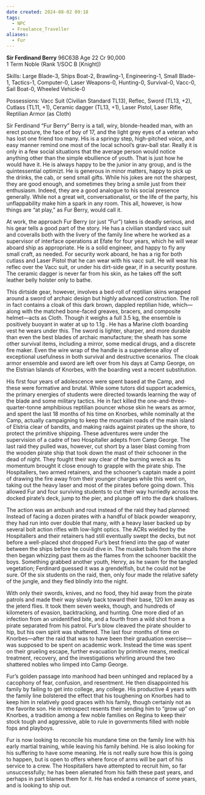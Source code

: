 ```yaml
---
date created: 2024-08-02 09:18
tags:
  - NPC
  - Freelance_Traveller
aliases:
  - Fur
---
```

**Sir Ferdinand Berry** 96C63B Age 22 Cr 90,000  
1 Term Noble (Rank 1/SOC B [Knight])

Skills:
Large Blade-3, Ships Boat-2, Brawling-1,  Engineering-1, Small Blade-1, Tactics-1, Computer-0, Laser Weapons-0, Hunting-0, Survival-0, Vacc-0, Sail Boat-0, Wheeled Vehicle-0

Possessions:
Vacc Suit (Civilian Standard TL13), Reflec, Sword (TL13, +2), Cutlass (TL11, +1), Ceramic dagger (TL13, +1), Laser Pistol, Laser Rifle, Reptilian Armor (as Cloth)

Sir Ferdinand “Fur Berry” Berry is a tall, wiry, blonde-headed man, with an erect posture, the face of boy of 17, and the light grey eyes of a veteran who has lost one friend too many. His is a springy step, high-pitched voice, and easy manner remind one most of the local school’s grav-ball star. Really it is only in a few social situations that the average person would notice anything other than the simple ebullience of youth. That is just how he would have it. He is always happy to be the junior in any group, and is the quintessential optimizt. He is generous in minor matters, happy to pick up the drinks, the cab, or send small gifts. While his jokes are not the sharpest, they are good enough, and sometimes they bring a smile just from their enthusiasm. Indeed, they are a good analogue to his social presence generally. While not a great wit, conversationalist, or the life of the party, his unflappability make him a spark in any room. This all, however, is how things are “at play,” as Fur Berry, would call it.

At work, the approach Fur Berry (or just “Fur”) takes is deadly serious, and his gear tells a good part of the story. He has a civilian standard vacc suit and coveralls both with the livery of the family line where he worked as a supervisor of interface operations at Efate for four years, which he will wear aboard ship as appropriate. He is a solid engineer, and happy to fly any small craft, as needed. For security work aboard, he has a rig for both cutlass and Laser Pistol that he can wear with his vacc suit. He will wear his reflec over the Vacc suit, or under his dirt-side gear, if in a security posture. The ceramic dagger is never far from his skin, as he takes off the soft leather belly holster only to bathe.

This dirtside gear, however, involves a bed-roll of reptilian skins wrapped around a sword of archaic design but highly advanced construction. The roll in fact contains a cloak of this dark brown, dappled reptilian hide, which—along with the matched bone-faced greaves, bracers, and composite helmet—acts as Cloth. Though it weighs a full 3.5 kg, the ensemble is positively buoyant in water at up to 1.1g . He has a Marine cloth boarding vest he wears under this. The sword is lighter, sharper, and more durable than even the best blades of archaic manufacture; the sheath has some other survival items, including a mirror, some medical drugs, and a discrete fire maker. Even the wire wrap of the handle is a superdense alloy of exceptional usefulness in both survival and destructive scenarios. The cloak armor ensemble and sword are left over from his days at Camp George, on the Elstrian Islands of Knorbes, with the boarding vest a recent substitution.

His first four years of adolescence were spent based at the Camp, and these were formative and brutal. While some tutors did support academics, the primary energies of students were directed towards learning the way of the blade and some military tactics. He in fact killed the one-and-three-quarter-tonne amphibious reptilian pouncer whose skin he wears as armor, and spent the last 18 months of his time on Knorbes, while nominally at the Camp, actually campaigning to keep the mountain roads of the main island of Elstria clear of bandits, and making raids against pirates up the shore, to protect the primitive shipping. These adventures were under the supervision of a cadre of two Hospitaller adepts from Camp George. The last raid they pulled was, however, cut short by a laser blast coming from the wooden pirate ship that took down the mast of their schooner in the dead of night. They fought their way clear of the burning wreck as its momentum brought it close enough to grapple with the pirate ship. The Hospitallers, two armed retainers, and the schooner’s captain made a point of drawing the fire away from their younger charges while this went on, taking out the heavy laser and most of the pirates before going down. This allowed Fur and four surviving students to cut their way hurriedly across the docked pirate’s deck, jump to the pier, and plunge off into the dark shallows.

The action was an ambush and rout instead of the raid they had planned: Instead of facing a dozen pirates with a handful of black powder weaponry, they had run into over double that many, with a heavy laser backed up by several bolt action rifles with low-light optics. The ACRs wielded by the Hospitallers and their retainers had still eventually swept the decks, but not before a well-placed shot dropped Fur’s best friend into the gap of water between the ships before he could dive in. The musket balls from the shore then began whizzing past them as the flames from the schooner backlit the boys. Something grabbed another youth, Henry, as he swam for the tangled vegetation; Ferdinard guessed it was a grendelfish, but he could not be sure. Of the six students on the raid, then, only four made the relative safety of the jungle, and they fled blindly into the night.

With only their swords, knives, and no food, they hid away from the pirate patrols and made their way slowly back toward their base, 120 km away as the jeterd flies. It took them seven weeks, though, and hundreds of kilometers of evasion, backtracking, and hunting. One more died of an infection from an unidentified bite, and a fourth from a wild shot from a pirate separated from his patrol. Fur’s blow cleaved the pirate shoulder to hip, but his own spirit was shattered. The last four months of time on Knorbes—after the raid that was to have been their graduation exercise—was supposed to be spent on academic work. Instead the time was spent on their grueling escape, further evacuation by primitive means, medical treatment, recovery, and the investigations whirling around the two shattered nobles who limped into Camp George.

Fur’s golden passage into manhood had been unhinged and replaced by a cacophony of fear, confusion, and resentment. He then disappointed his family by failing to get into college, any college. His productive 4 years with the family line bolstered the effect that his toughening on Knorbes had to keep him in relatively good graces with his family, though certainly not as the favorite son. He in retrospect resents their sending him to “grow up” on Knorbes, a tradition among a few noble families on Regina to keep their stock tough and aggressive, able to rule in governments filled with noble fops and playboys.

Fur is now looking to reconcile his mundane time on the family line with his early martial training, while leaving his family behind. He is also looking for his suffering to have some meaning. He is not really sure how this is going to happen, but is open to offers where force of arms will be part of his service to a crew. The Hospitallers have attempted to recruit him, so far unsuccessfully; he has been alienated from his faith these past years, and perhaps in part blames them for it. He has ended a romance of some years, and is looking to ship out.